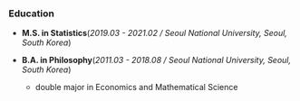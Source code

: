 ### Education

- **M.S. in Statistics**(*2019.03 - 2021.02 / Seoul National University, Seoul, South Korea*)

- **B.A. in Philosophy**(*2011.03 - 2018.08 / Seoul National University, Seoul, South Korea*)
  - double major in Economics and Mathematical Science
